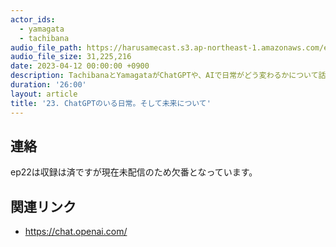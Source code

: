 ```yaml
---
actor_ids:
  - yamagata
  - tachibana
audio_file_path: https://harusamecast.s3.ap-northeast-1.amazonaws.com/episodes/23.mp3
audio_file_size: 31,225,216
date: 2023-04-12 00:00:00 +0900
description: TachibanaとYamagataがChatGPTや、AIで日常がどう変わるかについて話しました。
duration: '26:00'
layout: article
title: '23. ChatGPTのいる日常。そして未来について'
---
```


## 連絡

ep22は収録は済ですが現在未配信のため欠番となっています。

## 関連リンク

- https://chat.openai.com/

